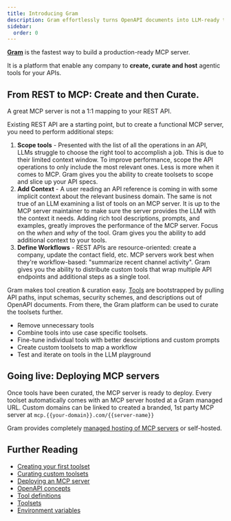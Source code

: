 ```yaml
---
title: Introducing Gram
description: Gram effortlessly turns OpenAPI documents into LLM-ready tools, generating optimized tool definitions from your APIs for powerful agentic workflows.
sidebar:
  order: 0
---
```


**[Gram](https://getgram.ai)** is the fastest way to build a production-ready MCP server.

It is a platform that enable any company to **create, curate and host** agentic tools for your APIs.

## From REST to MCP: Create and then Curate.

A great MCP server is not a 1:1 mapping to your REST API.

Existing REST API are a starting point, but to create a functional MCP server, you need to perform additional steps:

1. **Scope tools** - Presented with the list of all the operations in an API, LLMs struggle to choose the right tool to accomplish a job. This is due to their limited context window. To improve performance, scope the API operations to only include the most relevant ones. Less is more when it comes to MCP. Gram gives you the ability to create toolsets to scope and slice up your API specs.
2. **Add Context** - A user reading an API reference is coming in with some implicit context about the relevant business domain. The same is not true of an LLM examining a list of tools on an MCP server. It is up to the MCP server maintainer to make sure the server provides the LLM with the context it needs. Adding rich tool descriptions, prompts, and examples, greatly improves the performance of the MCP server. Focus on the _when_ and _why_ of the tool. Gram gives you the ability to add additional context to your tools.
3. **Define Workflows** - REST APIs are resource-oriented: create a company, update the contact field, etc. MCP servers work best when they're workflow-based: "summarize recent channel activity". Gram gives you the ability to distribute custom tools that wrap multiple API endpoints and additional steps as a single tool.

Gram makes tool creation & curation easy. [Tools](concepts/tool-definitions) are bootstrapped by pulling API paths, input schemas, security schemes, and descriptions out of OpenAPI documents. From there, the Gram platform can be used to curate the toolsets further.

- Remove unnecessary tools
- Combine tools into use case specific toolsets.
- Fine-tune individual tools with better desciriptions and custom prompts
- Create custom toolsets to map a workflow
- Test and iterate on tools in the LLM playground

## Going live: Deploying MCP servers

Once tools have been curated, the MCP server is ready to deploy. Every toolset automatically comes with an MCP server hosted at a Gram managed URL. Custom domains can be linked to created a branded, 1st party MCP server at `mcp.{{your-domain}}.com/{{server-name}}`

Gram provides completely [managed hosting of MCP servers](/guides/creating-your-first-hosted-mcp-server) or self-hosted.

## Further Reading

- [Creating your first toolset](/build-mcp/create-default-toolset)
- [Curating custom toolsets](/build-mcp/custom-toolsets)
- [Deploying an MCP server](/build-mcp/deploy-mcp-server)
- [OpenAPI concepts](/concepts/openapi)
- [Tool definitions](/concepts/tool-definitions)
- [Toolsets](/concepts/toolsets)
- [Environment variables](/concepts/environments)

